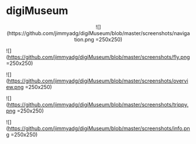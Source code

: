 # digiMuseum

<p align="center">
![](https://github.com/jimmyadg/digiMuseum/blob/master/screenshots/navigation.png =250x250)


![](https://github.com/jimmyadg/digiMuseum/blob/master/screenshots/fly.png =250x250)


![](https://github.com/jimmyadg/digiMuseum/blob/master/screenshots/overview.png =250x250)

![](https://github.com/jimmyadg/digiMuseum/blob/master/screenshots/trippy.png =250x250)

![](https://github.com/jimmyadg/digiMuseum/blob/master/screenshots/info.png =250x250)

</p>
